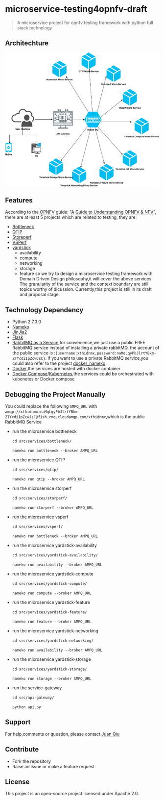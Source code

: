 # microservice-testing4opnfv-draft
> A microservice project for opnfv testing framework with python full stack technology

## Architechture

![OPNFV testing framework microservice](arch.png)

## Features

According to the [OPNFV](https://www.opnfv.org/) guide:
"[A Guide to Understanding OPNFV & NFV](https://www.opnfv.org/resources/download-understanding-opnfv-ebook)",
there are at least 5 projects which are related to testing, they are:

- [Bottleneck](https://wiki.opnfv.org/display/bottlenecks)
- [QTIP](https://wiki.opnfv.org/display/qtip)
- [Storeperf](https://wiki.opnfv.org/display/storperf)
- [VSPerf](https://wiki.opnfv.org/display/vsperf)
- [yardstick](https://wiki.opnfv.org/display/yardstick)
    - availability
    - compute
    - networking
    - storage
    - feature
so we try to design a microservice testing framework with Domain Driven Design philosophy,it will cover the above services.
    The granularity of the service and the context boundary are still topics worthy of dicussion.
    Currently,this project is still in its draft and proposal stage.
## Technology Dependency

- Python 2.7,3.0
- [Nameko](https://github.com/nameko/nameko)
- [JinJia2](http://jinja.pocoo.org/)
- [Flask](http://flask.pocoo.org/)
- [RabbitMQ as a Service](https://www.cloudamqp.com/#/),for convenience,we just use a public FREE RabbitMQ service instead of
    installing a private rabbitMQ.
    the account of the public service is :`{username:xthidnmx,password:naMqLqyPbJlrtYBkm-ZTYcdiIpZcwJsC}`.
    if you want to use a private RabbitMQ service,you could also refer to the project [docker_nameko](https://github.com/chunchill/docker-nameko).
- [Docker](https://www.docker.com/),the services are hosted with docker container
- [Docker Compose](https://docs.docker.com/compose/)/[Kubernetes](https://kubernetes.io/),the services could be orchestrated with kubenetes or Docker compose

## Debugging the Project Manually

You could replace the following `AMPQ_URL` with `amqp://xthidnmx:naMqLqyPbJlrtYBkm-ZTYcdiIpZcwJsC@fish.rmq.cloudamqp.com/xthidnmx`,which is the public RabbitMQ Service

* run the microservice bottleneck

    `cd src/services/bottleneck/`

    `nameko run bottleneck --broker AMPQ_URL`

* run the microservice QTIP

    `cd src/services/qtip/`

    `nameko run qtip --broker AMPQ_URL`

* run the microservice storperf

    `cd src/services/storperf/`

    `nameko run storperf --broker AMPQ_URL`

* run the microservice vsperf

    `cd src/services/vsperf/`

    `nameko run bottleneck --broker AMPQ_URL`

* run the microservice yardstick-availability

    `cd src/services/yardstick-availability/`

    `nameko run availability --broker AMPQ_URL`

* run the microservice yardstick-compute

    `cd src/services/yardstick-compute/`

    `nameko run compute --broker AMPQ_URL`

* run the microservice yardstick-feature

    `cd src/services/yardstick-feature/`

    `nameko run feature --broker AMPQ_URL`

* run the microservice yardstick-networking

    `cd src/services/yardstick-networking/`

    `nameko run availability --broker AMPQ_URL`

* run the microservice yardstick-storage

    `cd src/services/yardstick-storage/`

    `nameko run storage --broker AMPQ_URL`

* run the service-gateway

    `cd src/api-gateway/`

    `python api.py`

## Support

For help,comments or question, please contact [Juan Qiu](mailto:juan_qiu@tongji.edu.cn)

## Contribute

- Fork the repository
- Raise an issue or make a feature request

## License

This project is an open-source project licensed under Apache 2.0.

